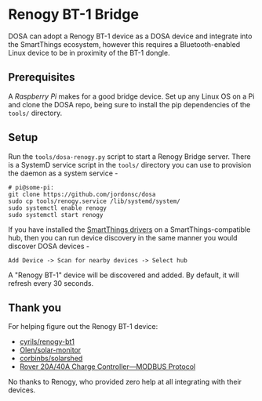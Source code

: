 # Renogy BT-1 Bridge
DOSA can adopt a Renogy BT-1 device as a DOSA device and integrate into the SmartThings ecosystem, however this requires
a Bluetooth-enabled Linux device to be in proximity of the BT-1 dongle.

## Prerequisites
A _Raspberry Pi_ makes for a good bridge device. Set up any Linux OS on a Pi and clone the DOSA repo, being sure to
install the pip dependencies of the `tools/` directory.

## Setup
Run the `tools/dosa-renogy.py` script to start a Renogy Bridge server. There is a SystemD service script in the
`tools/` directory you can use to provision the daemon as a system service -

    # pi@some-pi:
    git clone https://github.com/jordonsc/dosa
    sudo cp tools/renogy.service /lib/systemd/system/
    sudo systemctl enable renogy
    sudo systemctl start renogy

If you have installed the [SmartThings drivers](SmartThings.md) on a SmartThings-compatible hub, then you can run
device discovery in the same manner you would discover DOSA devices -

    Add Device -> Scan for nearby devices -> Select hub

A "Renogy BT-1" device will be discovered and added. By default, it will refresh every 30 seconds.

## Thank you
For helping figure out the Renogy BT-1 device:
 * [cyrils/renogy-bt1](https://github.com/cyrils/renogy-bt1)
 * [Olen/solar-monitor](https://github.com/Olen/solar-monitor)
 * [corbinbs/solarshed](https://github.com/corbinbs/solarshed)
 * [Rover 20A/40A Charge Controller—MODBUS Protocol](https://docs.google.com/document/d/1OSW3gluYNK8d_gSz4Bk89LMQ4ZrzjQY6/edit)

No thanks to Renogy, who provided zero help at all integrating with their devices.
